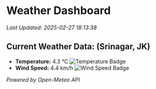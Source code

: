 
# Weather Dashboard

_Last Updated: 2025-02-27 18:13:38_

## Current Weather Data: (Srinagar, JK)
- **Temperature:** 4.3 °C ![Temperature Badge](https://img.shields.io/badge/Temperature-Low%20Temp-blue)
- **Wind Speed:** 4.4 km/h ![Wind Speed Badge](https://img.shields.io/badge/Wind%20Speed-Light%20Wind-blue)

*Powered by Open-Meteo API*
